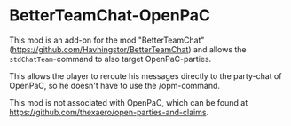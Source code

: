 # BetterTeamChat-OpenPaC

This mod is an add-on for the mod "BetterTeamChat" (https://github.com/Havhingstor/BetterTeamChat) and allows the `stdChatTeam`-command to also target OpenPaC-parties.

This allows the player to reroute his messages directly to the party-chat of OpenPaC, so he doesn't have to use the /opm-command.

This mod is not associated with OpenPaC, which can be found at https://github.com/thexaero/open-parties-and-claims.
